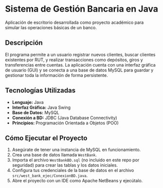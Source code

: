 # Sistema de Gestión Bancaria en Java

Aplicación de escritorio desarrollada como proyecto académico para simular las operaciones básicas de un banco.

## Descripción

El programa permite a un usuario registrar nuevos clientes, buscar clientes existentes por RUT, y realizar transacciones como depósitos, giros y transferencias entre cuentas. La aplicación cuenta con una interfaz gráfica de usuario (GUI) y se conecta a una base de datos MySQL para guardar y gestionar toda la información de forma persistente.

## Tecnologías Utilizadas
* **Lenguaje:** Java
* **Interfaz Gráfica:** Java Swing
* **Base de Datos:** MySQL
* **Conexión a BD:** JDBC (Java Database Connectivity)
* **Principios:** Programación Orientada a Objetos (POO)

## Cómo Ejecutar el Proyecto
1.  Asegúrate de tener una instancia de MySQL en funcionamiento.
2.  Crea una base de datos llamada `WestBank`.
3.  Importa el archivo `WestBankBD.sql` (no incluido en este repo por seguridad) para crear las tablas y los datos iniciales.
4.  Configura tus credenciales de la base de datos en el archivo `src/west_bank_ejec/ConexionBD.java`.
5.  Abre el proyecto con un IDE como Apache NetBeans y ejecútalo.